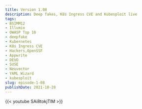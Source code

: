 ```yaml
---
title: Version 1.08
description: Deep fakes, K8s Ingress CVE and Kubesploit live
tags:
- BSIMM12
- Illumio
- OWASP Top 10
- deepfake
- Kubernetes
- K8s Ingress CVE
- Hackers,OpenSSF
- Appwrite
- DEVO
- SUSE
- Neuvector
- YAML Wizard
- kubesploit
slug: episode-1-08
publishDate: 2021-10-28
---
```

{{< youtube SAi8tokjTlM >}}